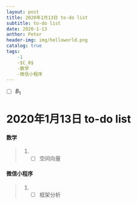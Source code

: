 ```yaml
---
layout: post
title: 2020年1月13日 to-do list
subtitle: to-do list	
date: 2020-1-13
anthor: Peter
header-img: img/helloworld.png
catalog: true
tags:
    -1
    -$C_0$
    -数学
    -微信小程序
---
```

- [ ] $B_1$
# 2020年1月13日 to-do list
#### 数学
> 1. - [ ] 空间向量

#### 微信小程序
> 1. - [ ] 框架分析